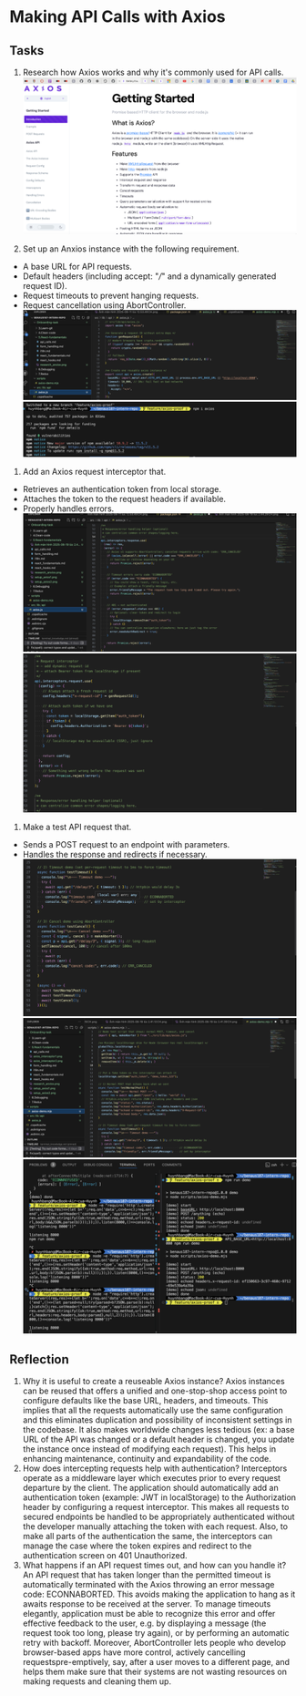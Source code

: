 # Making API Calls with Axios

## Tasks

1. Research how Axios works and why it's commonly used for API calls.
![Research about Anxios](research_anxios.png)

2. Set up an Anxios instance with the following requirement.

- A base URL for API requests.
- Default headers (including accept: "*/*" and a dynamically generated request ID).
- Request timeouts to prevent hanging requests.
- Request cancellation using AbortController.
![Set Up anxios instance](setup_axios1.png)
![Set up anxios instance](setup_axios2.png)

1. Add an Axios request interceptor that.

- Retrieves an authentication token from local storage.
- Attaches the token to the request headers if available.
- Properly handles errors.
![Axios request interceptor](axios_interceptor1.png)
![Axios request interceptor](axios_interceptor2.png)

1. Make a test API request that.

- Sends a POST request to an endpoint with parameters.
- Handles the response and redirects if necessary.
![Test API](test_setup1.png)
![Test API](test_setup2.png)
![Result of Test](result_test.png)

## Reflection

1. Why it is useful to create a reuseable Axios instance?
Axios instances can be reused that offers a unified and one-stop-shop access point to configure defaults like the base URL, headers, and timeouts. This implies that all the requests automatically use the same configuration and this eliminates duplication and possibility of inconsistent settings in the codebase. It also makes worldwide changes less tedious (ex: a base URL of the API was changed or a default header is changed, you update the instance once instead of modifying each request). This helps in enhancing maintenance, continuity and expandability of the code.
2. How does intercepting requests help with authentication?
Interceptors operate as a middleware layer which executes prior to every request departure by the client. The application should automatically add an authentication token (example: JWT in localStorage) to the Authorization header by configuring a request interceptor. This makes all requests to secured endpoints be handled to be appropriately authenticated without the developer manually attaching the token with each request. Also, to make all parts of the authentication the same, the interceptors can manage the case where the token expires and redirect to the authentication screen on 401 Unauthorized.
3. What happens if an API request times out, and how can you handle it?
An API request that has taken longer than the permitted timeout is automatically terminated with the Axios throwing an error message code: ECONNABORTED. This avoids making the application to hang as it awaits response to be received at the server. To manage timeouts elegantly, application must be able to recognize this error and offer effective feedback to the user, e.g. by displaying a message (the request took too long, please try again), or by performing an automatic retry with backoff. Moreover, AbortController lets people who develop browser-based apps have more control, actively cancelling requestspre-emptively, say, after a user moves to a different page, and helps them make sure that their systems are not wasting resources on making requests and cleaning them up.
